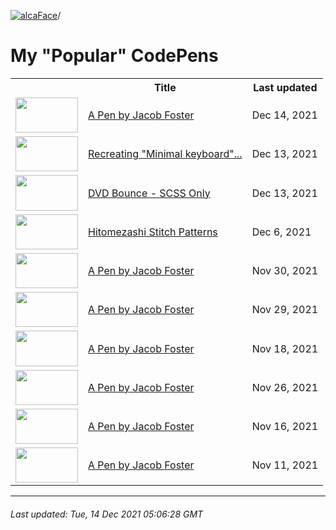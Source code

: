 [![alcaFace](https://camo.githubusercontent.com/2ee094c4af74cb0ec2e19388fccfb809837623e3/68747470733a2f2f7374617469632d63646e2e6a74766e772e6e65742f656d6f7469636f6e732f76312f3332383632362f312e30)](https://twitch.tv/Alca)/

# My "Popular" CodePens

<table>
	<tr>
		<th></th>
		<th>Title</th>
		<th>Last updated</th>
	</tr>
	<tr>
		<td><a href="https://codepen.io/Alca/pen/yLzVvYx" rel="nofollow"><img src="https://codepen.io/alca/pen/yLzVvYx/image/default.png" width="100" height="56.25"></a></td>
		<td><a href="https://codepen.io/Alca/pen/yLzVvYx" rel="nofollow">A Pen by Jacob Foster</a></td>
		<td>Dec 14, 2021</td>
	</tr>
	<tr>
		<td><a href="https://codepen.io/Alca/pen/vYeyOwd" rel="nofollow"><img src="https://codepen.io/alca/pen/vYeyOwd/image/default.png" width="100" height="56.25"></a></td>
		<td><a href="https://codepen.io/Alca/pen/vYeyOwd" rel="nofollow">Recreating "Minimal keyboard"...</a></td>
		<td>Dec 13, 2021</td>
	</tr>
	<tr>
		<td><a href="https://codepen.io/Alca/pen/WNZwKRo" rel="nofollow"><img src="https://codepen.io/alca/pen/WNZwKRo/image/default.png" width="100" height="56.25"></a></td>
		<td><a href="https://codepen.io/Alca/pen/WNZwKRo" rel="nofollow">DVD Bounce - SCSS Only</a></td>
		<td>Dec 13, 2021</td>
	</tr>
	<tr>
		<td><a href="https://codepen.io/Alca/pen/KKXVXOm" rel="nofollow"><img src="https://codepen.io/alca/pen/KKXVXOm/image/default.png" width="100" height="56.25"></a></td>
		<td><a href="https://codepen.io/Alca/pen/KKXVXOm" rel="nofollow">Hitomezashi Stitch Patterns</a></td>
		<td>Dec 6, 2021</td>
	</tr>
	<tr>
		<td><a href="https://codepen.io/Alca/pen/ZEXEmjQ" rel="nofollow"><img src="https://codepen.io/alca/pen/ZEXEmjQ/image/default.png" width="100" height="56.25"></a></td>
		<td><a href="https://codepen.io/Alca/pen/ZEXEmjQ" rel="nofollow">A Pen by Jacob Foster</a></td>
		<td>Nov 30, 2021</td>
	</tr>
	<tr>
		<td><a href="https://codepen.io/Alca/pen/LYzPQeN" rel="nofollow"><img src="https://codepen.io/alca/pen/LYzPQeN/image/default.png" width="100" height="56.25"></a></td>
		<td><a href="https://codepen.io/Alca/pen/LYzPQeN" rel="nofollow">A Pen by Jacob Foster</a></td>
		<td>Nov 29, 2021</td>
	</tr>
	<tr>
		<td><a href="https://codepen.io/Alca/pen/ZEJwLgY" rel="nofollow"><img src="https://codepen.io/alca/pen/ZEJwLgY/image/default.png" width="100" height="56.25"></a></td>
		<td><a href="https://codepen.io/Alca/pen/ZEJwLgY" rel="nofollow">A Pen by Jacob Foster</a></td>
		<td>Nov 18, 2021</td>
	</tr>
	<tr>
		<td><a href="https://codepen.io/Alca/pen/XWaoaBz" rel="nofollow"><img src="https://codepen.io/alca/pen/XWaoaBz/image/default.png" width="100" height="56.25"></a></td>
		<td><a href="https://codepen.io/Alca/pen/XWaoaBz" rel="nofollow">A Pen by Jacob Foster</a></td>
		<td>Nov 26, 2021</td>
	</tr>
	<tr>
		<td><a href="https://codepen.io/Alca/pen/OJjadKz" rel="nofollow"><img src="https://codepen.io/alca/pen/OJjadKz/image/default.png" width="100" height="56.25"></a></td>
		<td><a href="https://codepen.io/Alca/pen/OJjadKz" rel="nofollow">A Pen by Jacob Foster</a></td>
		<td>Nov 16, 2021</td>
	</tr>
	<tr>
		<td><a href="https://codepen.io/Alca/pen/rNzrqWa" rel="nofollow"><img src="https://codepen.io/alca/pen/rNzrqWa/image/default.png" width="100" height="56.25"></a></td>
		<td><a href="https://codepen.io/Alca/pen/rNzrqWa" rel="nofollow">A Pen by Jacob Foster</a></td>
		<td>Nov 11, 2021</td>
	</tr>
</table>

---

###### Last updated: Tue, 14 Dec 2021 05:06:28 GMT